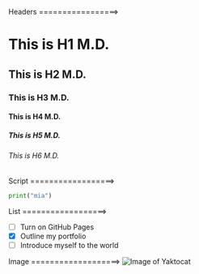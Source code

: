 Headers =================>
# This is H1 M.D.
## This is H2 M.D.
### This is H3 M.D.
#### This is H4 M.D.
##### This is H5 M.D.
###### This is H6 M.D.

Script ==================>
``` python
print("mia")
```
List ==================>
- [ ] Turn on GitHub Pages
- [x] Outline my portfolio
- [ ] Introduce myself to the world

Image ===================>
![Image of Yaktocat](https://octodex.github.com/images/yaktocat.png)
